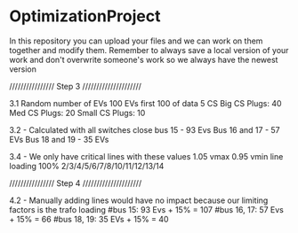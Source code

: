 # OptimizationProject

In this repository you can upload your files and we can work on them together and modify them.
Remember to always save a local version of your work and don't overwrite someone's work so we always have the newest version




//////////////// Step 3 /////////////////////

3.1 Random number of EVs
100 EVs first 100 of data
5 CS
Big CS Plugs: 40
Med CS Plugs: 20
Small CS Plugs: 10


3.2 - Calculated with all switches close
bus 15 - 93 Evs
Bus 16 and 17 - 57 EVs
Bus 18 and 19 - 35 EVs


3.4 - We only have critical lines with these values
1.05 vmax 0.95 vmin
line loading 100%
2/3/4/5/6/7/8/10/11/12/13/14

//////////////// Step 4 /////////////////////

4.2 - Manually adding lines would have no impact because our limiting factors is the trafo loading
#bus 15: 93 Evs + 15% = 107
#bus 16, 17: 57 Evs + 15% = 66
#bus 18, 19: 35 EVs + 15% = 40

